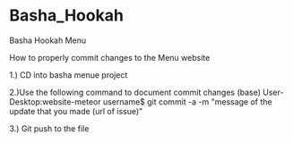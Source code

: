 # Basha_Hookah

Basha Hookah Menu

How to properly commit changes to the Menu website

1.) CD into basha menue project

2.)Use the following command to document commit changes (base) User-Desktop:website-meteor username$ git commit -a -m "message of the update that you made (url of issue)"

3.) Git push to the file
